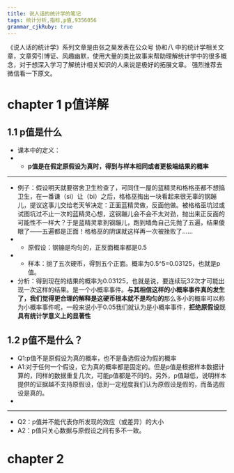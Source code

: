 ```yaml
---
title: 说人话的统计学的笔记
tags: 统计分析,指标,p值,9356056
grammar_cjkRuby: true
---
```

《说人话的统计学》系列文章是由张之昊发表在公众号 协和八 中的统计学相关文章，文章旁引博证、风趣幽默，使用大量的类比故事来帮助理解统计学中的很多概念，对于想深入学习了解统计相关知识的人来说是极好的拓展文章。
强烈推荐去微信看一下原文。

# chapter 1 p值详解
## 1.1 p值是什么
- 课本中的定义：
- - **p值是在假定原假设为真时，得到与样本相同或者更极端结果的概率**


----------


- 例子：假设明天就要宿舍卫生检查了，可同住一屋的蓝精灵和格格巫都不想搞卫生，在一番谦（si）让（bi）之后，格格巫掏出一块看起来很无辜的钢蹦儿，提议这事儿交给老天爷决定：正面蓝精灵做，反面他做。被格格巫坑过或试图坑过不止一次的蓝精灵心想，这钢蹦儿会不会不太对劲，抛出来正反面的可能性不一样大？于是蓝精灵拿到钢蹦儿，跑到墙角自己先抛了五遍，结果傻眼了——五遍都是正面！格格巫的阴谋就这样再一次被挫败了……
- - 原假设：钢镚是均匀的，正反面概率都是0.5
- - 样本：抛了五次硬币，得到五个正面。概率为0.5^5=0.03125，也就是p值。
- 分析：得到现在的结果的概率为0.03125，也就是说，要连续玩32次才可能出现一次这样的结果。是一个小概率事件。**与其相信这样的小概率事件真的发生了，我们觉得更合理的解释是这硬币根本就不是均匀的**那么多小的概率可以称为小概率事件呢，一般来说小于0.05我们就认为是小概率事件，**拒绝原假设**既**具有统计学意义上的显著性**


## 1.2 p值不是什么？

- Q1:p值不是原假设为真的概率，也不是备选假设为假的概率
- A1:对于任何一个假设，它为真的概率都是固定的。但是p值是根据样本数据计算的，同样的数据重复几次，可能p值都是不同的。另外，p值越低，说明样本提供的证据越不支持原假设，低到一定程度我们认为原假设是假的，而备选假设是真的。
- 


----------
- Q2：p值并不能代表你所发现的效应（或差异）的大小
- A2：p值只关心数据与原假设之间有多不一致。

# chapter 2 